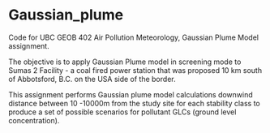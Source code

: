 # Gaussian_plume
Code for UBC GEOB 402 Air Pollution Meteorology, Gaussian Plume Model assignment.

The objective is to apply Gaussian Plume model in screening mode to Sumas 2 Facility - a coal fired power station that was proposed 10 km south of Abbotsford, B.C. on the USA side of the border.

This assignment performs Gaussian plume model calculations downwind distance between 10 -10000m from the study site for each stability class to produce a set of possible scenarios for pollutant GLCs (ground level concentration).
